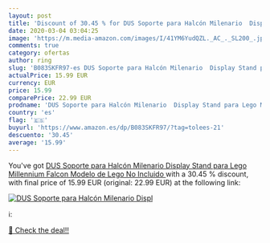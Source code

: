 ```yaml
---
layout: post
title: 'Discount of 30.45 % for DUS Soporte para Halcón Milenario  Displ'
date: 2020-03-04 03:04:25
image: 'https://m.media-amazon.com/images/I/41YM6YudQZL._AC_._SL200_.jpg'
comments: true
category: ofertas
author: ring
slug: 'B083SKFR97-es DUS Soporte para Halcón Milenario  Display Stand para Lego Millennium Falcon  Modelo de Lego No Incluido '
actualPrice: 15.99 EUR
currency: EUR
price: 15.99
comparePrice: 22.99 EUR
prodname: 'DUS Soporte para Halcón Milenario  Display Stand para Lego Millennium Falcon  Modelo de Lego No Incluido '
country: 'es'
flag: '🇪🇸'
buyurl: 'https://www.amazon.es/dp/B083SKFR97/?tag=tolees-21'
descuento: '30.45'
average: '15.99'
---
```


You've got [DUS Soporte para Halcón Milenario  Display Stand para Lego Millennium Falcon  Modelo de Lego No Incluido ](https://www.amazon.es/dp/B083SKFR97/?tag=tolees-21) with a  30.45 % discount, with final price of 15.99 EUR (original: 22.99 EUR) at the following link:

[![DUS Soporte para Halcón Milenario  Displ](https://m.media-amazon.com/images/I/41YM6YudQZL._AC_._SL200_.jpg)](https://www.amazon.es/dp/B083SKFR97/?tag=tolees-21)

ℹ️:


[🛒 Check the deal!!](https://www.amazon.es/dp/B083SKFR97/?tag=tolees-21)
